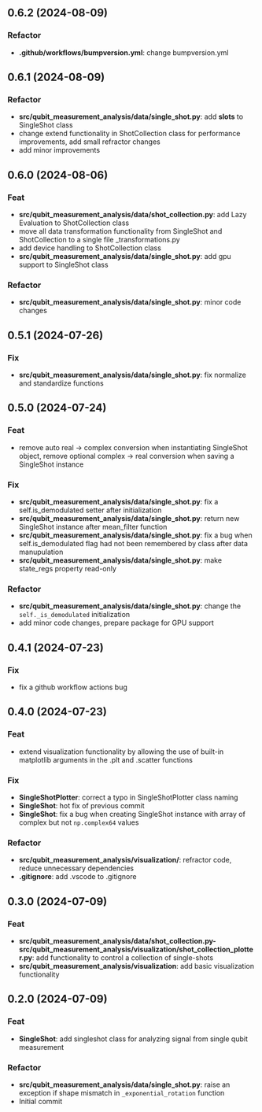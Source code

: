 ## 0.6.2 (2024-08-09)

### Refactor

- **.github/workflows/bumpversion.yml**: change bumpversion.yml

## 0.6.1 (2024-08-09)

### Refactor

- **src/qubit_measurement_analysis/data/single_shot.py**: add __slots__ to SingleShot class
- change extend functionality in ShotCollection class for performance improvements, add small refractor changes
- add minor improvements

## 0.6.0 (2024-08-06)

### Feat

- **src/qubit_measurement_analysis/data/shot_collection.py**: add Lazy Evaluation to ShotCollection class
- move all data transformation functionality from SingleShot and ShotCollection to a single file _transformations.py
- add device handling to ShotCollection class
- **src/qubit_measurement_analysis/data/single_shot.py**: add gpu support to SingleShot class

### Refactor

- **src/qubit_measurement_analysis/data/single_shot.py**: minor code changes

## 0.5.1 (2024-07-26)

### Fix

- **src/qubit_measurement_analysis/data/single_shot.py**: fix normalize and standardize functions

## 0.5.0 (2024-07-24)

### Feat

- remove auto real -> complex conversion when instantiating SingleShot object, remove optional complex -> real conversion when saving a SingleShot instance

### Fix

- **src/qubit_measurement_analysis/data/single_shot.py**: fix a self.is_demodulated setter after initialization
- **src/qubit_measurement_analysis/data/single_shot.py**: return new SingleShot instance after mean_filter function
- **src/qubit_measurement_analysis/data/single_shot.py**: fix a bug when self.is_demodulated flag had not been remembered by class after data manupulation
- **src/qubit_measurement_analysis/data/single_shot.py**: make state_regs property read-only

### Refactor

- **src/qubit_measurement_analysis/data/single_shot.py**: change the `self._is_demodulated` initialization
- add minor code changes, prepare package for GPU support

## 0.4.1 (2024-07-23)

### Fix

- fix a github workflow actions bug

## 0.4.0 (2024-07-23)

### Feat

- extend visualization functionality by allowing the use of built-in matplotlib arguments in the .plt and .scatter functions

### Fix

- **SingleShotPlotter**: correct a typo in SingleShotPlotter class naming
- **SingleShot**: hot fix of previous commit
- **SingleShot**: fix a bug when creating SingleShot instance with array of complex but not `np.complex64` values

### Refactor

- **src/qubit_measurement_analysis/visualization/**: refractor code, reduce unnecessary dependencies
- **.gitignore**: add .vscode to .gitignore

## 0.3.0 (2024-07-09)

### Feat

- **src/qubit_measurement_analysis/data/shot_collection.py-src/qubit_measurement_analysis/visualization/shot_collection_plotter.py**: add functionality to control a collection of single-shots
- **src/qubit_measurement_analysis/visualization**: add basic visualization functionality

## 0.2.0 (2024-07-09)

### Feat

- **SingleShot**: add singleshot class for analyzing signal from single qubit measurement

### Refactor

- **src/qubit_measurement_analysis/data/single_shot.py**: raise an exception if shape mismatch in `_exponential_rotation` function
- Initial commit
